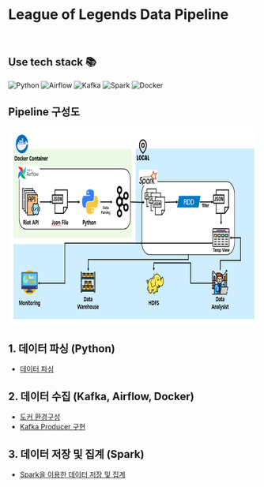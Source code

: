# League of Legends Data Pipeline
<br />
<h2> Use tech stack 📚 </h2>

![Python](https://img.shields.io/badge/-Python-007ACC?style=for-the-badge&logo=Python&logoColor=ffffff)
![Airflow](https://img.shields.io/badge/-airflow-F05032?style=for-the-badge&logo=Apache-airflow&logoColor=ffffff)
![Kafka](https://img.shields.io/badge/-Kafka-222222?style=for-the-badge&logo=Apache-Kafka)
![Spark](https://img.shields.io/badge/-Spark-F05032?style=for-the-badge&logo=Apache-Spark&logoColor=ffffff)
![Docker](https://img.shields.io/badge/-Docker-46a2f1?style=for-the-badge&logo=docker&logoColor=ffffff)
<br/>

## Pipeline 구성도
<p align="left">
<img src="./Images/DataPipeline_구성도2.png" alt="이미지1" width="800" height="400">
</p>

## 1. 데이터 파싱 (Python)
- [데이터 파싱](./python/README.md)

## 2. 데이터 수집 (Kafka, Airflow, Docker)
- [도커 환경구성](./docker/README.md)
- [Kafka Producer 구현](./airflow_kafka/README.md)

## 3. 데이터 저장 및 집계 (Spark)
- [Spark을 이용한 데이터 저장 및 집계](./spark/README.md)



